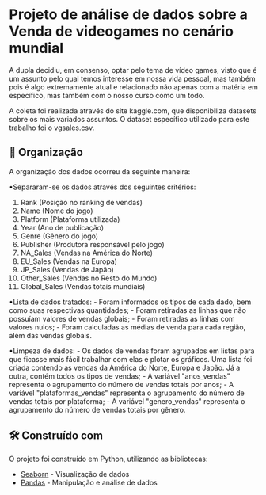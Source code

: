 # Projeto de análise de dados sobre a Venda de videogames no cenário mundial

A dupla decidiu, em consenso, optar pelo tema de vídeo games, visto que é um assunto pelo qual temos interesse em nossa vida pessoal, mas também pois é algo extremamente atual e relacionado não apenas com a matéria em específico, mas também com o nosso curso como um todo.

  A coleta foi realizada através do site kaggle.com, que disponibiliza datasets sobre os mais variados assuntos. O dataset específico utilizado para este trabalho foi o vgsales.csv.

## 📌 Organização

A organização dos dados ocorreu da seguinte maneira:

•Separaram-se os dados através dos seguintes critérios:
1) Rank (Posição no ranking de vendas)
2) Name (Nome do jogo)
3) Platform (Plataforma utilizada)
4) Year (Ano de publicação)
5) Genre (Gênero do jogo)
6) Publisher (Produtora responsável pelo jogo)
7) NA_Sales (Vendas na América do Norte)
8) EU_Sales (Vendas na Europa)
9) JP_Sales (Vendas de Japão)
10) Other_Sales (Vendas no Resto do Mundo)
11) Global_Sales (Vendas totais mundiais)

•Lista de dados tratados: - Foram informados os tipos de cada dado, bem como suas respectivas quantidades; - Foram retiradas as linhas que não possuíam valores de vendas globais; - Foram retiradas as linhas com valores nulos; - Foram calculadas as médias de venda para cada região, além das vendas globais.

•Limpeza de dados: - Os dados de vendas foram agrupados em listas para que ficasse mais fácil trabalhar com elas e plotar os gráficos. Uma lista foi criada contendo as vendas da América do Norte, Europa e Japão. Já a outra, contém todos os tipos de vendas; - A variável "anos_vendas" representa o agrupamento do número de vendas totais por anos; - A variável "plataformas_vendas" representa o agrupamento do número de vendas totais por plataforma; - A variável "genero_vendas" representa o agrupamento do número de vendas totais por gênero.

## 🛠️ Construído com

O projeto foi construído em Python, utilizando as bibliotecas:

* [Seaborn](https://seaborn.pydata.org/) - Visualização de dados
* [Pandas](https://pandas.pydata.org/) - Manipulação e análise de dados

